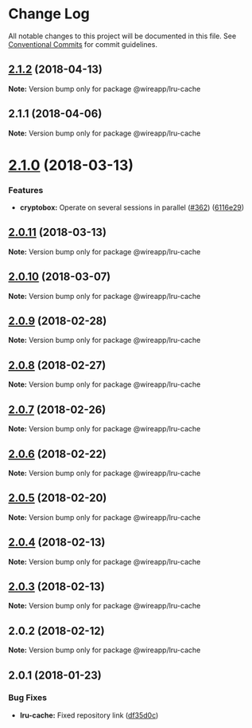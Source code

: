 # Change Log

All notable changes to this project will be documented in this file.
See [Conventional Commits](https://conventionalcommits.org) for commit guidelines.

<a name="2.1.2"></a>
## [2.1.2](https://github.com/wireapp/wire-web-packages/tree/master/packages/lru-cache/compare/@wireapp/lru-cache@2.1.1...@wireapp/lru-cache@2.1.2) (2018-04-13)




**Note:** Version bump only for package @wireapp/lru-cache

<a name="2.1.1"></a>
## 2.1.1 (2018-04-06)




**Note:** Version bump only for package @wireapp/lru-cache

<a name="2.1.0"></a>
# [2.1.0](https://github.com/wireapp/wire-web-packages/tree/master/packages/lru-cache/compare/@wireapp/lru-cache@2.0.11...@wireapp/lru-cache@2.1.0) (2018-03-13)


### Features

* **cryptobox:** Operate on several sessions in parallel ([#362](https://github.com/wireapp/wire-web-packages/tree/master/packages/lru-cache/issues/362)) ([6116e29](https://github.com/wireapp/wire-web-packages/tree/master/packages/lru-cache/commit/6116e29))




<a name="2.0.11"></a>
## [2.0.11](https://github.com/wireapp/wire-web-packages/tree/master/packages/lru-cache/compare/@wireapp/lru-cache@2.0.10...@wireapp/lru-cache@2.0.11) (2018-03-13)




**Note:** Version bump only for package @wireapp/lru-cache

<a name="2.0.10"></a>
## [2.0.10](https://github.com/wireapp/wire-web-packages/tree/master/packages/lru-cache/compare/@wireapp/lru-cache@2.0.9...@wireapp/lru-cache@2.0.10) (2018-03-07)




**Note:** Version bump only for package @wireapp/lru-cache

<a name="2.0.9"></a>
## [2.0.9](https://github.com/wireapp/wire-web-packages/tree/master/packages/lru-cache/compare/@wireapp/lru-cache@2.0.8...@wireapp/lru-cache@2.0.9) (2018-02-28)




**Note:** Version bump only for package @wireapp/lru-cache

<a name="2.0.8"></a>
## [2.0.8](https://github.com/wireapp/wire-web-packages/tree/master/packages/lru-cache/compare/@wireapp/lru-cache@2.0.7...@wireapp/lru-cache@2.0.8) (2018-02-27)




**Note:** Version bump only for package @wireapp/lru-cache

<a name="2.0.7"></a>
## [2.0.7](https://github.com/wireapp/wire-web-packages/tree/master/packages/lru-cache/compare/@wireapp/lru-cache@2.0.6...@wireapp/lru-cache@2.0.7) (2018-02-26)




**Note:** Version bump only for package @wireapp/lru-cache

<a name="2.0.6"></a>
## [2.0.6](https://github.com/wireapp/wire-web-packages/tree/master/packages/lru-cache/compare/@wireapp/lru-cache@2.0.5...@wireapp/lru-cache@2.0.6) (2018-02-22)




**Note:** Version bump only for package @wireapp/lru-cache

<a name="2.0.5"></a>
## [2.0.5](https://github.com/wireapp/wire-web-packages/tree/master/packages/lru-cache/compare/@wireapp/lru-cache@2.0.4...@wireapp/lru-cache@2.0.5) (2018-02-20)




**Note:** Version bump only for package @wireapp/lru-cache

<a name="2.0.4"></a>
## [2.0.4](https://github.com/wireapp/wire-web-packages/tree/master/packages/lru-cache/compare/@wireapp/lru-cache@2.0.3...@wireapp/lru-cache@2.0.4) (2018-02-13)




**Note:** Version bump only for package @wireapp/lru-cache

<a name="2.0.3"></a>
## [2.0.3](https://github.com/wireapp/wire-web-packages/tree/master/packages/lru-cache/compare/@wireapp/lru-cache@2.0.2...@wireapp/lru-cache@2.0.3) (2018-02-13)




**Note:** Version bump only for package @wireapp/lru-cache

<a name="2.0.2"></a>
## 2.0.2 (2018-02-12)




**Note:** Version bump only for package @wireapp/lru-cache

<a name="2.0.1"></a>
## 2.0.1 (2018-01-23)


### Bug Fixes

* **lru-cache:** Fixed repository link ([df35d0c](https://github.com/wireapp/wire-web-packages/tree/master/packages/lru-cache/commit/df35d0c))
